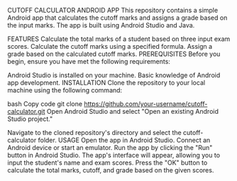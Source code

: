 CUTOFF CALCULATOR ANDROID APP
This repository contains a simple Android app that calculates the cutoff marks and assigns a grade based on the input marks. The app is built using Android Studio and Java.

FEATURES 
Calculate the total marks of a student based on three input exam scores.
Calculate the cutoff marks using a specified formula.
Assign a grade based on the calculated cutoff marks.
PREREQUISITES
Before you begin, ensure you have met the following requirements:

Android Studio is installed on your machine.
Basic knowledge of Android app development.
INSTALLATION
Clone the repository to your local machine using the following command:

bash
Copy code
git clone https://github.com/your-username/cutoff-calculator.git
Open Android Studio and select "Open an existing Android Studio project."

Navigate to the cloned repository's directory and select the cutoff-calculator folder.
USAGE
Open the app in Android Studio.
Connect an Android device or start an emulator.
Run the app by clicking the "Run" button in Android Studio.
The app's interface will appear, allowing you to input the student's name and exam scores.
Press the "OK" button to calculate the total marks, cutoff, and grade based on the given scores.

